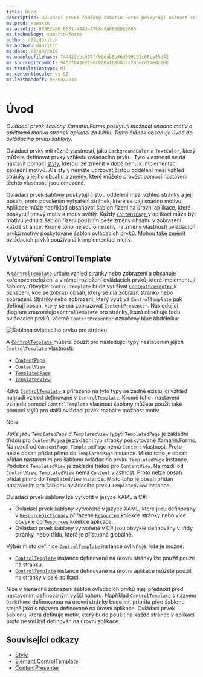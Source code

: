 ```yaml
---
title: Úvod
description: Ovládací prvek šablony Xamarin.Forms poskytují možnost snadno motiv a opětovná motivu stránek aplikací za běhu. Tento článek obsahuje úvod do ovládacího prvku šablony.
ms.prod: xamarin
ms.assetid: 8B8E2360-6531-44A3-A7C8-9A8808DE9B86
ms.technology: xamarin-forms
author: davidbritch
ms.author: dabritch
ms.date: 03/08/2016
ms.openlocfilehash: 744419cbc457ffb6dab6b46d690151c08ca35d42
ms.sourcegitcommit: 945df041e2180cb20af08b83cc703ecd1aedc6b0
ms.translationtype: MT
ms.contentlocale: cs-CZ
ms.lasthandoff: 04/04/2018
---
```

# <a name="introduction"></a>Úvod

_Ovládací prvek šablony Xamarin.Forms poskytují možnost snadno motiv a opětovná motivu stránek aplikací za běhu. Tento článek obsahuje úvod do ovládacího prvku šablony._

Ovládací prvky mít různé vlastnosti, jako `BackgroundColor` a `TextColor`, který můžete definovat prvky vzhledu ovládacího prvku. Tyto vlastnosti se dá nastavit pomocí [styly](~/xamarin-forms/user-interface/styles/index.md), kterou lze změnit v době běhu k implementaci základní motivů. Ale styly nemáte udržovat čistou oddělení mezi vzhled stránky a jejího obsahu a změny, které můžete provést pomocí nastavení těchto vlastností jsou omezené.

Ovládací prvek šablony poskytují čistou oddělení mezi vzhled stránky a její obsah, proto povolením vytváření stránek, které se dají snadno motivu. Aplikace může například obsahovat šablon řízení na úrovni aplikace, které poskytují tmavý motiv a motiv světlý. Každý [ `ContentPage` ](https://developer.xamarin.com/api/type/Xamarin.Forms.ContentPage/) v aplikaci může být motivu jednu z šablon řízení použitím beze změny obsahu v zobrazení každé stránce. Kromě toho nejsou omezeny na změny vlastností ovládacích prvků motivy poskytované šablon ovládacích prvků. Mohou také změnit ovládacích prvků používaná k implementaci motiv.

## <a name="creating-a-controltemplate"></a>Vytváření ControlTemplate

A [ `ControlTemplate` ](https://developer.xamarin.com/api/type/Xamarin.Forms.ControlTemplate/) určuje vzhled stránky nebo zobrazení a obsahuje kořenové rozložení a v rámci rozložení ovládacích prvků, které implementují šablony. Obvykle `ControlTemplate` bude využívat [ `ContentPresenter` ](https://developer.xamarin.com/api/type/Xamarin.Forms.ContentPresenter/) k označení, kde se zobrazí obsah, který se má zobrazit stránku nebo zobrazení. Stránky nebo zobrazení, který využívá `ControlTemplate` pak definují obsah, který se má zobrazovat `ContentPresenter`. Následující diagram znázorňuje `ControlTemplate` pro stránky, která obsahuje řadu ovládacích prvků, včetně `ContentPresenter` označeny blue obdélníku:

![](introduction-images/control-template.png "Šablona ovládacího prvku pro stránku")

A [ `ControlTemplate` ](https://developer.xamarin.com/api/type/Xamarin.Forms.ControlTemplate/) můžete použít pro následující typy nastavením jejich `ControlTemplate` vlastnosti:

- [`ContentPage`](https://developer.xamarin.com/api/type/Xamarin.Forms.ContentPage/)
- [`ContentView`](https://developer.xamarin.com/api/type/Xamarin.Forms.ContentView/)
- [`TemplatedPage`](https://developer.xamarin.com/api/type/Xamarin.Forms.TemplatedPage/)
- [`TemplatedView`](https://developer.xamarin.com/api/type/Xamarin.Forms.TemplatedView/)

Když [ `ControlTemplate` ](https://developer.xamarin.com/api/type/Xamarin.Forms.ControlTemplate/) a přiřazeno na tyto typy se žádné existující vzhled nahradí vzhled definované v `ControlTemplate`. Kromě toho i nastavení vzhledu pomocí `ControlTemplate` vlastnost šablony můžete použít také pomocí stylů pro další ovládací prvek rozbalte možnost motiv.

> [!NOTE]
>  *Jaké jsou `TemplatedPage` a `TemplatedView` typy?* `TemplatedPage` je základní třídou pro `ContentPage`a je základní typ stránky poskytované Xamarin.Forms. Na rozdíl od `ContentPage`, `TemplatedPage` nemá `Content` vlastnost. Proto nelze obsah přidat přímo do `TemplatedPage` instance. Místo toho je obsah přidán nastavením pro šablonu ovládacího prvku `TemplatedPage` instance. Podobně `TemplatedView` je základní třídou pro `ContentView`. Na rozdíl od `ContentView`, `TemplatedView` nemá `Content` vlastnost. Proto nelze obsah přidat přímo do `TemplatedView` instance. Místo toho je obsah přidán nastavením pro šablonu ovládacího prvku `TemplatedView` instance.

Ovládací prvek šablony lze vytvořit v jazyce XAML a C#:

- Ovládací prvek šablony vytvořené v jazyce XAML, které jsou definovány v [ `ResourceDictionary` ](https://developer.xamarin.com/api/type/Xamarin.Forms.ResourceDictionary/) přiřazené [ `Resources` ](https://developer.xamarin.com/api/property/Xamarin.Forms.VisualElement.Resources/) kolekce stránky nebo více obvykle do [ `Resources` ](https://developer.xamarin.com/api/property/Xamarin.Forms.Application.Resources/) kolekce aplikace.
- Ovládací prvek šablony vytvořené v C# jsou obvykle definovány v třídy stránky, nebo třídu, která je přístupná globálně.

Výběr místo definice [ `ControlTemplate` ](https://developer.xamarin.com/api/type/Xamarin.Forms.ControlTemplate/) instance ovlivňuje, kde je možné:

- [`ControlTemplate`](https://developer.xamarin.com/api/type/Xamarin.Forms.ControlTemplate/) instance definované na úrovni stránky lze použít pouze na stránku.
- [`ControlTemplate`](https://developer.xamarin.com/api/type/Xamarin.Forms.ControlTemplate/) instance definované na úrovni aplikace můžete použít na stránky v celé aplikaci.

Níže v hierarchii zobrazení šablon ovládacích prvků mají přednost před nastavením definovaným vyšší nahoru. Například [ `ControlTemplate` ](https://developer.xamarin.com/api/type/Xamarin.Forms.ControlTemplate/) s názvem `DarkTheme` definovanou na úrovni stránky bude mít prioritu před šablonu stejně jako s názvem definované na úrovni aplikace. Ovládací prvek šablonu, která definuje motiv, který bude použit na každé stránce v aplikaci proto nesmí být definován na úrovni aplikace.


## <a name="related-links"></a>Související odkazy

- [Styly](~/xamarin-forms/user-interface/styles/index.md)
- [Element ControlTemplate](https://developer.xamarin.com/api/type/Xamarin.Forms.ControlTemplate/)
- [ContentPresenter](https://developer.xamarin.com/api/type/Xamarin.Forms.ContentPresenter/)
